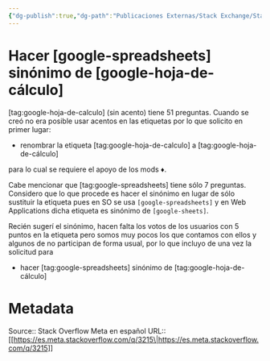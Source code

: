 ```yaml
---
{"dg-publish":true,"dg-path":"Publicaciones Externas/Stack Exchange/Stack Overflow en español/Stack Overflow en español Meta/es.meta.stackoverflow.com-3215.md","permalink":"/publicaciones-externas/stack-exchange/stack-overflow-en-espanol/stack-overflow-en-espanol-meta/es-meta-stackoverflow-com-3215/","title":"Hacer [google-spreadsheets] sinónimo de [google-hoja-de-cálculo]","hide":true,"noteIcon":"default","created":"2024-04-03T12:49:10.729-06:00","updated":"2024-04-05T16:44:02.397-06:00"}
---
```


# Hacer [google-spreadsheets] sinónimo de [google-hoja-de-cálculo]

[tag:google-hoja-de-calculo] (sin acento) tiene 51 preguntas. Cuando se creó no era posible usar acentos en las etiquetas por lo que solicito en primer lugar:

- renombrar la etiqueta [tag:google-hoja-de-calculo] a [tag:google-hoja-de-cálculo]

para lo cual se requiere el apoyo de los mods ♦.

Cabe mencionar que [tag:google-spreadsheets] tiene sólo 7 preguntas. Considero que lo que procede es hacer el sinónimo en lugar de sólo sustituir la etiqueta pues en SO se usa `[google-spreadsheets]` y en Web Applications dicha etiqueta es sinónimo de `[google-sheets]`.

Recién sugerí el sinónimo, hacen falta los votos de los usuarios con 5 puntos en la etiqueta pero somos muy pocos los que contamos con ellos y algunos de no participan de forma usual, por lo que incluyo de una vez la solicitud para

- hacer [tag:google-spreadsheets] sinónimo de [tag:google-hoja-de-cálculo]

# Metadata
Source:: Stack Overflow Meta en español
URL:: [[https://es.meta.stackoverflow.com/q/3215\|https://es.meta.stackoverflow.com/q/3215]]

